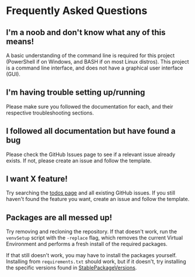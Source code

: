 # Frequently Asked Questions


## I'm a noob and don't know what any of this means!
A basic understanding of the command line is required for this project (PowerShell if on Windows, and BASH if on most Linux distros).
This project is a command line interface, and does not have a graphical user interface (GUI).

## I'm having trouble setting up/running
Please make sure you followed the documentation for each, and their respective troubleshooting sections.


## I followed all documentation but have found a bug
Please check the GitHub Issues page to see if a relevant issue already exists. If not, please create an issue and follow the template.


## I want X feature!
Try searching the [todos page](todos.md) and all existing GitHub issues. 
If you still haven't found the feature you want, create an issue and follow the template.


## Packages are all messed up!
Try removing and recloning the repository. If that doesn't work, run the `venvSetup` script with the `-replace` flag, which removes the current Virtual Environment and performs a fresh install of the required packages.

If that still doesn't work, you may have to install the packages yourself. Installing from `requirements.txt` should work, but if it doesn't, try installing the specific versions found in [StablePackageVersions](StablePackageVersions.md).

